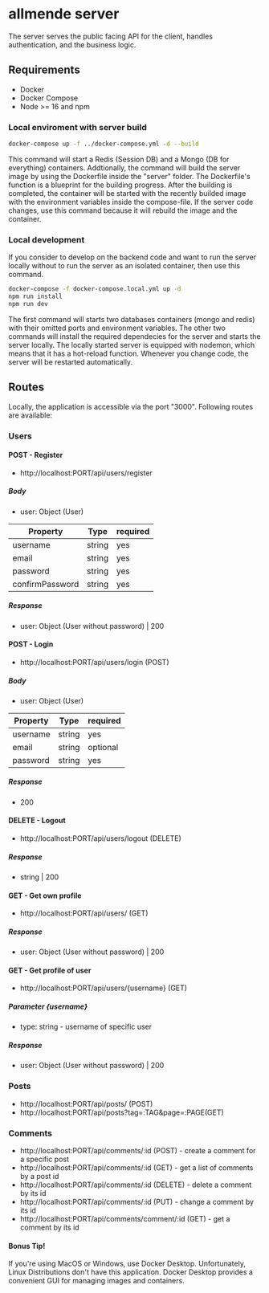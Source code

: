 # allmende server

The server serves the public facing API for the client, handles authentication, and the business logic.

## Requirements
- Docker
- Docker Compose
- Node >= 16 and npm

### Local enviroment with server build
```bash
docker-compose up -f ../docker-compose.yml -d --build
```
This command will start a Redis (Session DB) and a Mongo (DB for everything) containers. Addtionally, the command will build the server image by using the Dockerfile inside the "server" folder. The Dockerfile's function is a blueprint for the building progress. After the building is completed, the container will be started with the recently builded image with the environment variables inside the compose-file. If the server code changes, use this command because it will rebuild the image and the container.

### Local development 
If you consider to develop on the backend code and want to run the server locally without to run the server as an isolated container, then use this command.
```bash
docker-compose -f docker-compose.local.yml up -d
npm run install
npm run dev
```
The first command will starts two databases containers (mongo and redis) with their omitted ports and environment variables.
The other two commands will install the required dependecies for the server and starts the server locally. The locally started server is equipped with nodemon, which means that it has a hot-reload function. Whenever you change code, the server will be restarted automatically.

## Routes
Locally, the application is accessible via the port "3000".
Following routes are available:
### Users
#### POST - Register
- http://localhost:PORT/api/users/register
##### Body
- user: Object (User)

| Property | Type  | required |
| -------  | ----  | ---      |
| username | string| yes      |
| email    | string| yes      |
| password | string| yes      |
| confirmPassword| string| yes|

##### Response 
- user: Object (User without password) | 200

#### POST - Login
- http://localhost:PORT/api/users/login (POST)
##### Body
- user: Object (User)

| Property | Type  | required |
| -------  | ----  | ---      |
| username | string| yes      |
| email    | string| optional |
| password | string| yes      |

##### Response
- 200

#### DELETE - Logout
- http://localhost:PORT/api/users/logout (DELETE)
##### Response
- string | 200

#### GET - Get own profile
- http://localhost:PORT/api/users/ (GET)
##### Response
- user: Object (User without password) | 200

#### GET - Get profile of user
- http://localhost:PORT/api/users/{username} (GET)
##### Parameter {username}
- type: string - username of specific user
##### Response
- user: Object (User without password) | 200

### Posts
- http://localhost:PORT/api/posts/ (POST)
- http://localhost:PORT/api/posts?tag=:TAG&page=:PAGE(GET)

### Comments
- http://localhost:PORT/api/comments/:id (POST) - create a comment for a specific post
- http://localhost:PORT/api/comments/:id (GET) - get a list of comments by a post id
- http://localhost:PORT/api/comments/:id (DELETE) - delete a comment by its id
- http://localhost:PORT/api/comments/:id (PUT) - change a comment by its id
- http://localhost:PORT/api/comments/comment/:id (GET) - get a comment by its id

#### Bonus Tip!
If you're using MacOS or Windows, use Docker Desktop. Unfortunately, Linux Distributions don't have this application. Docker Desktop provides a convenient GUI for managing images and containers.
